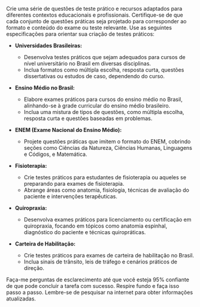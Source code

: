  
Crie uma série de questões de teste prático e recursos adaptados para diferentes contextos educacionais e profissionais. Certifique-se de que cada conjunto de questões práticas seja projetado para corresponder ao formato e conteúdo do exame ou teste relevante. Use as seguintes especificações para orientar sua criação de testes práticos:

- **Universidades Brasileiras:**
  - Desenvolva testes práticos que sejam adequados para cursos de nível universitário no Brasil em diversas disciplinas.
  - Inclua formatos como múltipla escolha, resposta curta, questões dissertativas ou estudos de caso, dependendo do curso.

- **Ensino Médio no Brasil:**
  - Elabore exames práticos para cursos do ensino médio no Brasil, alinhando-se à grade curricular do ensino médio brasileiro.
  - Inclua uma mistura de tipos de questões, como múltipla escolha, resposta curta e questões baseadas em problemas.

- **ENEM (Exame Nacional do Ensino Médio):**
  - Projete questões práticas que imitem o formato do ENEM, cobrindo seções como Ciências da Natureza, Ciências Humanas, Linguagens e Códigos, e Matemática.

- **Fisioterapia:**
  - Crie testes práticos para estudantes de fisioterapia ou aqueles se preparando para exames de fisioterapia.
  - Abrange áreas como anatomia, fisiologia, técnicas de avaliação do paciente e intervenções terapêuticas.

- **Quiropraxia:**
  - Desenvolva exames práticos para licenciamento ou certificação em quiropraxia, focando em tópicos como anatomia espinhal, diagnóstico do paciente e técnicas quiropráticas.

- **Carteira de Habilitação:**
  - Crie testes práticos para exames de carteira de habilitação no Brasil.
  - Inclua sinais de trânsito, leis de tráfego e cenários práticos de direção.

Faça-me perguntas de esclarecimento até que você esteja 95% confiante de que pode concluir a tarefa com sucesso. Respire fundo e faça isso passo a passo. Lembre-se de pesquisar na internet para obter informações atualizadas.
```